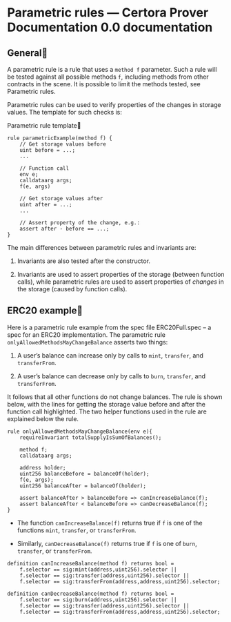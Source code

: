 # Parametric rules — Certora Prover Documentation 0.0 documentation
General
-------------------------------------------

A parametric rule is a rule that uses a `method f` parameter. Such a rule will be tested against all possible methods `f`, including methods from other contracts in the scene. It is possible to limit the methods tested, see Parametric rules.

Parametric rules can be used to verify properties of the changes in storage values. The template for such checks is:

Parametric rule template

```
rule parametricExample(method f) {
    // Get storage values before
    uint before = ...;
    ...

    // Function call
    env e;
    calldataarg args;
    f(e, args)

    // Get storage values after
    uint after = ...;
    ...

    // Assert property of the change, e.g.:
    assert after - before == ...;
}

```


The main differences between parametric rules and invariants are:

1.  Invariants are also tested after the constructor.
    
2.  Invariants are used to assert properties of the storage (between function calls), while parametric rules are used to assert properties of _changes_ in the storage (caused by function calls).
    

ERC20 example
-------------------------------------------------------

Here is a parametric rule example from the spec file ERC20Full.spec – a spec for an ERC20 implementation. The parametric rule `onlyAllowedMethodsMayChangeBalance` asserts two things:

1.  A user’s balance can increase only by calls to `mint`, `transfer`, and `transferFrom`.
    
2.  A user’s balance can decrease only by calls to `burn`, `transfer`, and `transferFrom`.
    

It follows that all other functions do not change balances. The rule is shown below, with the lines for getting the storage value before and after the function call highlighted. The two helper functions used in the rule are explained below the rule.

```
rule onlyAllowedMethodsMayChangeBalance(env e){
    requireInvariant totalSupplyIsSumOfBalances();

    method f;
    calldataarg args;

    address holder;
    uint256 balanceBefore = balanceOf(holder);
    f(e, args);
    uint256 balanceAfter = balanceOf(holder);
    
    assert balanceAfter > balanceBefore => canIncreaseBalance(f);
    assert balanceAfter < balanceBefore => canDecreaseBalance(f);
}

```


*   The function `canIncreaseBalance(f)` returns true if `f` is one of the functions `mint`, `transfer`, or `transferFrom`.
    
*   Similarly, `canDecreaseBalance(f)` returns true if `f` is one of `burn`, `transfer`, or `transferFrom`.
    

```
definition canIncreaseBalance(method f) returns bool = 
	f.selector == sig:mint(address,uint256).selector || 
	f.selector == sig:transfer(address,uint256).selector ||
	f.selector == sig:transferFrom(address,address,uint256).selector;

definition canDecreaseBalance(method f) returns bool = 
	f.selector == sig:burn(address,uint256).selector || 
	f.selector == sig:transfer(address,uint256).selector ||
	f.selector == sig:transferFrom(address,address,uint256).selector;

```

